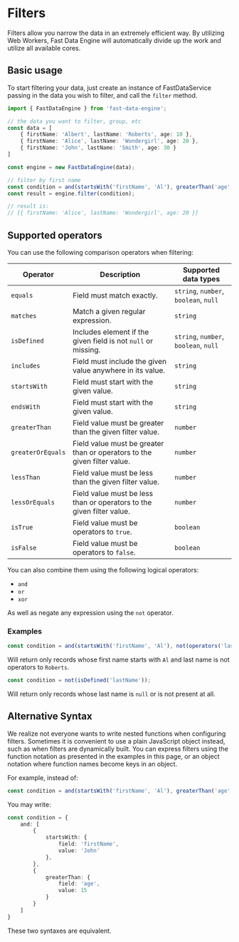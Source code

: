 

# Filters

Filters allow you narrow the data in an extremely efficient way. By utilizing Web Workers, Fast Data Engine will
automatically divide up the work and utilize all available cores.


## Basic usage

To start filtering your data, just create an instance of FastDataService passing in the data you wish to filter,
and call the `filter` method.

```ts
import { FastDataEngine } from 'fast-data-engine';

// the data you want to filter, group, etc
const data = [
    { firstName: 'Albert', lastName: 'Roberts', age: 10 },
    { firstName: 'Alice', lastName: 'Wondergirl', age: 20 },
    { firstName: 'John', lastName: 'Smith', age: 30 }
]

const engine = new FastDataEngine(data);

// filter by first name
const condition = and(startsWith('firstName', 'Al'), greaterThan('age', 15));
const result = engine.filter(condition);

// result is:
// [{ firstName: 'Alice', lastName: 'Wondergirl', age: 20 }]
```

## Supported operators

You can use the following comparison operators when filtering:

| Operator          | Description                                                           | Supported data types                  |
|-------------------|-----------------------------------------------------------------------|---------------------------------------|
| `equals`          | Field must match exactly.                                             | `string`, `number`, `boolean`, `null` |
| `matches`         | Match a given regular expression.                                     | `string`                              |
| `isDefined`       | Includes element if the given field is not `null` or missing.         | `string`, `number`, `boolean`, `null` |
 | `includes`        | Field must include the given value anywhere in its value.             | `string`                              |
| `startsWith`      | Field must start with the given value.                                | `string`                              |
| `endsWith`        | Field must start with the given value.                                | `string`                              |
| `greaterThan`     | Field value must be greater than the given filter value.              | `number`                              |
| `greaterOrEquals` | Field value must be greater than or operators to the given filter value. | `number`                              |
| `lessThan`        | Field value must be less than the given filter value.                 | `number`                              |
| `lessOrEquals`    | Field value must be less than or operators to the given filter value.    | `number`                              |
| `isTrue`          | Field value must be operators to `true`.                                 | `boolean`                             |
| `isFalse`         | Field value must be operators to `false`.                                | `boolean`                             |

You can also combine them using the following logical operators:

- `and`
- `or`
- `xor`

As well as negate any expression using the `not` operator.

### Examples

```ts
const condition = and(startsWith('firstName', 'Al'), not(operators('lastName', 'Roberts')));
```

Will return only records whose first name starts with `Al` and last name is not operators to `Roberts`.

```ts
const condition = not(isDefined('lastName'));
```

Will return only records whose last name is `null` or is not present at all.


## Alternative Syntax

We realize not everyone wants to write nested functions when configuring filters. Sometimes it is convenient to use a 
plain JavaScript object instead, such as when filters are dynamically built. You can express filters using the function
notation as presented in the examples in this page, or an object notation where function names become keys in an object. 

For example, instead of:

```ts
const condition = and(startsWith('firstName', 'Al'), greaterThan('age', 15));
```

You may write:

```ts
const condition = {
    and: [
        {
            startsWith: {
                field: 'firstName',
                value: 'John'
            },
        },
        {
            greaterThan: {
                field: 'age',
                value: 15
            }
        }
    ]
}
```

These two syntaxes are equivalent.

